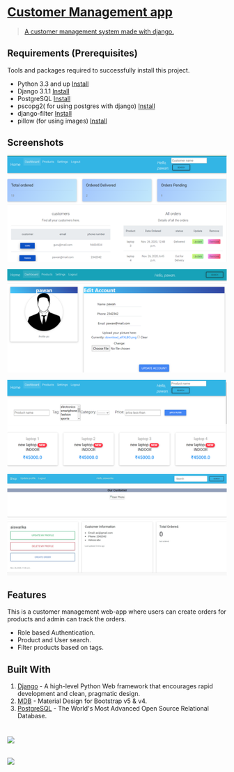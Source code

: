 # [Customer Management app](http://pawankm21.pythonanywhere.com/)
> [A customer management system made with django.](https://0a795899-7614-481b-a77b-a9595d8120a2.id.repl.co/)






## Requirements  (Prerequisites)
Tools and packages required to successfully install this project.
* Python 3.3 and up [Install](https://www.python.org/)
* Django 3.1.1 [Install](https://www.djangoproject.com/)
* PostgreSQL [Install](https://www.postgresql.org/)
* pscopg2( for using postgres with django)  [Install](https://pypi.org/project/psycopg2/)
* django-filter [Install](https://django-filter.readthedocs.io/en/stable/)
* pillow (for using images) [Install](https://pillow.readthedocs.io/en/stable/)


 
## Screenshots
![Screenshots of projects](https://github.com/pawankm21/customer-management-system/blob/working/images/admindashboard.png)

![Screenshots of the project](https://github.com/pawankm21/customer-management-system/blob/working/images/profile.png)

![Screenshots of projects](https://github.com/pawankm21/customer-management-system/blob/working/images/products.png)

![Screenshots of projects](https://github.com/pawankm21/customer-management-system/blob/working/images/userprofile.jpg)


## Features
This is a customer management web-app where users can create orders for products and admin can track the orders.
* Role based Authentication.
* Product and User search.
* Filter products based on tags.



## Built With

1. [Django](https://www.djangoproject.com/) - A high-level Python Web framework that encourages rapid development and clean, pragmatic design.
2. [MDB](https://mdbootstrap.com/)  - Material Design
for Bootstrap v5 & v4.
3. [PostgreSQL](https://www.postgresql.org/) - The World's Most Advanced Open Source Relational Database.


#
[![](https://img.shields.io/static/v1?label=&message=pawan_kumar_mishra&color=blue&logo=LinkedIn)](https://www.linkedin.com/in/pawan-kumar-mishra/)
##



[![](https://img.shields.io/badge/TRY%20IT%20OUT-red)](http://pawankm21.pythonanywhere.com/)




